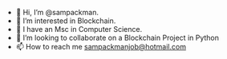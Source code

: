 - 👋 Hi, I’m @sampackman.
- 👀 I’m interested in Blockchain.
- 🌱 I have an Msc in Computer Science.
- 💞️ I’m looking to collaborate on a Blockchain Project in Python
- 📫 How to reach me sampackmanjob@hotmail.com

